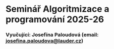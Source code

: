 # Seminář Algoritmizace a programování 2025-26
### Vyučující: Josefína Paloudová (email: [josefina.paloudova@lauder.cz](mailto:josefina.paloudova@lauder.cz))


